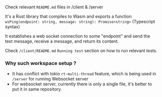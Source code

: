
Check relevant `README.md` files in /client & /server

It's a Rust library that compiles to Wasm and exports a function 
`wsPing(endpoint: string, message: string): Promise<string>` (Typescript syntax)

It establishes a web socket connection to some "endpoint" and send the text message, receive a message, and return its content.

Check `/client/README.md` `Running test` section on how to run relevant tests.

### Why such workspace setup ? 
- It has conflict with tokio `rt-multi-thread` feature, which is being used in `/server` for running Websocket server
- For websocket server, currently there is only a single file, it's better to put it in same repository. 